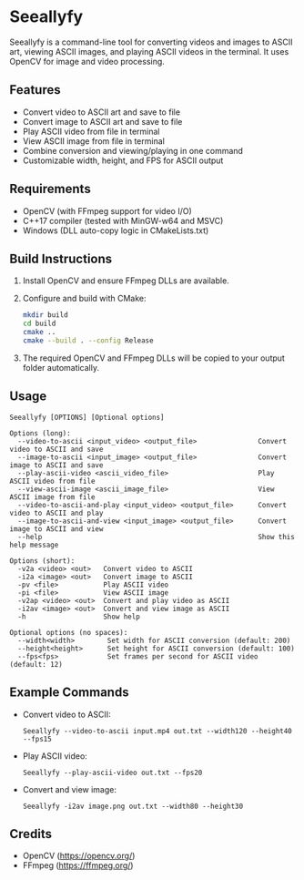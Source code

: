 # Seeallyfy

Seeallyfy is a command-line tool for converting videos and images to ASCII art, viewing ASCII images, and playing ASCII videos in the terminal. It uses OpenCV for image and video processing.

## Features

- Convert video to ASCII art and save to file
- Convert image to ASCII art and save to file
- Play ASCII video from file in terminal
- View ASCII image from file in terminal
- Combine conversion and viewing/playing in one command
- Customizable width, height, and FPS for ASCII output

## Requirements

- OpenCV (with FFmpeg support for video I/O)
- C++17 compiler (tested with MinGW-w64 and MSVC)
- Windows (DLL auto-copy logic in CMakeLists.txt)

## Build Instructions

1. Install OpenCV and ensure FFmpeg DLLs are available.
2. Configure and build with CMake:

   ```sh
   mkdir build
   cd build
   cmake ..
   cmake --build . --config Release
   ```

3. The required OpenCV and FFmpeg DLLs will be copied to your output folder automatically.

## Usage

```
Seeallyfy [OPTIONS] [Optional options]

Options (long):
  --video-to-ascii <input_video> <output_file>               Convert video to ASCII and save
  --image-to-ascii <input_image> <output_file>               Convert image to ASCII and save
  --play-ascii-video <ascii_video_file>                      Play ASCII video from file
  --view-ascii-image <ascii_image_file>                      View ASCII image from file
  --video-to-ascii-and-play <input_video> <output_file>      Convert video to ASCII and play
  --image-to-ascii-and-view <input_image> <output_file>      Convert image to ASCII and view
  --help                                                     Show this help message

Options (short):
  -v2a <video> <out>   Convert video to ASCII
  -i2a <image> <out>   Convert image to ASCII
  -pv <file>           Play ASCII video
  -pi <file>           View ASCII image
  -v2ap <video> <out>  Convert and play video as ASCII
  -i2av <image> <out>  Convert and view image as ASCII
  -h                   Show help

Optional options (no spaces):
  --width<width>        Set width for ASCII conversion (default: 200)
  --height<height>      Set height for ASCII conversion (default: 100)
  --fps<fps>            Set frames per second for ASCII video (default: 12)
```

## Example Commands

- Convert video to ASCII:
  ```
  Seeallyfy --video-to-ascii input.mp4 out.txt --width120 --height40 --fps15
  ```
- Play ASCII video:
  ```
  Seeallyfy --play-ascii-video out.txt --fps20
  ```
- Convert and view image:
  ```
  Seeallyfy -i2av image.png out.txt --width80 --height30
  ```


## Credits

- OpenCV (https://opencv.org/)
- FFmpeg (https://ffmpeg.org/)